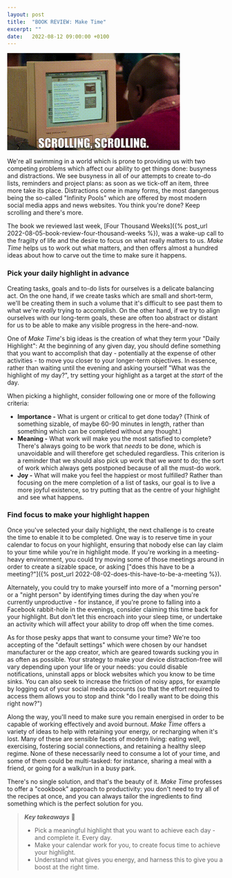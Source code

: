 ```yaml
---
layout: post
title:  "BOOK REVIEW: Make Time"
excerpt: ""
date:   2022-08-12 09:00:00 +0100
---
```


![Unbreakable Kimmy Schmidt - Scrolling, Scrolling](/assets/img/unbreakable-kimmy-schmidt-scrolling.gif)

We're all swimming in a world which is prone to providing us with two competing problems which affect our ability to get things done: busyness and distractions. We see busyness in all of our attempts to create to-do lists, reminders and project plans: as soon as we tick-off an item, three more take its place. Distractions come in many forms, the most dangerous being the so-called "Infinity Pools" which are offered by most modern social media apps and news websites. You think you're done? Keep scrolling and there's more.

The book we reviewed last week, [Four Thousand Weeks]({% post_url 2022-08-05-book-review-four-thousand-weeks %}), was a wake-up call to the fragilty of life and the desire to focus on what really matters to us. _Make Time_ helps us to work out what matters, and then offers almost a hundred ideas about how to carve out the time to make sure it happens.

### Pick your daily highlight in advance

Creating tasks, goals and to-do lists for ourselves is a delicate balancing act. On the one hand, if we create tasks which are small and short-term, we'll be creating them in such a volume that it's difficult to see past them to what we're _really_ trying to accomplish. On the other hand, if we try to align ourselves with our long-term goals, these are often too abstract or distant for us to be able to make any visible progress in the here-and-now.

One of _Make Time_'s big ideas is the creation of what they term your "Daily Highlight": At the beginning of any given day, you should define something that you want to accomplish that day - potentially at the expense of other activities - to move you closer to your longer-term objectives. In essence, rather than waiting until the evening and asking yourself "What was the highlight of my day?", try setting your highlight as a target at the _start_ of the day.

When picking a highlight, consider following one or more of the following criteria:

* **Importance -** What is urgent or critical to get done today? (Think of something sizable, of maybe 60-90 minutes in length, rather than something which can be completed without any thought.)
* **Meaning -** What work will make you the most satisfied to complete? There's always going to be work that _needs_ to be done, which is unavoidable and will therefore get scheduled regardless. This criterion is a reminder that we should also pick up work that we _want_ to do; the sort of work which always gets postponed because of all the must-do work.
* **Joy -** What will make you feel the happiest or most fulfilled? Rather than focusing on the mere completion of a list of tasks, our goal is to live a more joyful existence, so try putting that as the centre of your highlight and see what happens.

### Find focus to make your highlight happen

Once you've selected your daily highlight, the next challenge is to create the time to enable it to be completed. One way is to reserve time in your calendar to focus on your highlight, ensuring that nobody else can lay claim to your time while you're in highlight mode. If you're working in a meeting-heavy environment, you could try moving some of those meetings around in order to create a sizable space, or asking ["does this have to be a meeting?"]({% post_url 2022-08-02-does-this-have-to-be-a-meeting %}).

Alternately, you could try to make yourself into more of a "morning person" or a "night person" by identifying times during the day when you're currently unproductive - for instance, if you're prone to falling into a Facebook rabbit-hole in the evenings, consider claiming this time back for your highlight. But don't let this encroach into your sleep time, or undertake an activity which will affect your ability to drop off when the time comes.

As for those pesky apps that want to consume your time? We're too accepting of the "default settings" which were chosen by our handset manufacturer or the app creator, which are geared towards sucking you in as often as possible. Your strategy to make your device distraction-free will vary depending upon your life or your needs: you could disable notifications, uninstall apps or block websites which you know to be time sinks. You can also seek to increase the friction of noisy apps, for example by logging out of your social media accounts (so that the effort required to access them allows you to stop and think "do I really want to be doing this right now?")

Along the way, you'll need to make sure you remain energised in order to be capable of working effectively and avoid burnout. _Make Time_ offers a variety of ideas to help with retaining your energy, or recharging when it's lost. Many of these are sensible facets of modern living: eating well, exercising, fostering social connections, and retaining a healthy sleep regime. None of these necessarily need to consume a lot of your time, and some of them could be multi-tasked: for instance, sharing a meal with a friend, or going for a walk/run in a busy park.

There's no single solution, and that's the beauty of it. _Make Time_ professes to offer a "cookbook" approach to productivity: you don't need to try all of the recipes at once, and you can always tailor the ingredients to find something which is the perfect solution for you.

> **_Key takeaways_** 📝  
> * Pick a meaningful highlight that you want to achieve each day - and complete it. Every day.
> * Make your calendar work for you, to create focus time to achieve your highlight.
> * Understand what gives you energy, and harness this to give you a boost at the right time.